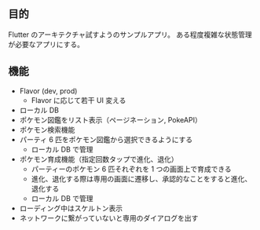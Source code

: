 ## 目的

Flutter のアーキテクチャ試すようのサンプルアプリ。
ある程度複雑な状態管理が必要なアプリにする。

## 機能

- Flavor (dev, prod)
  - Flavor に応じて若干 UI 変える
- ローカル DB
- ポケモン図鑑をリスト表示（ページネーション, PokeAPI）
- ポケモン検索機能
- パーティ 6 匹をポケモン図鑑から選択できるようにする
  - ローカル DB で管理
- ポケモン育成機能（指定回数タップで進化、退化）
  - パーティーのポケモン 6 匹それぞれを 1 つの画面上で育成できる
  - 進化、退化する際は専用の画面に遷移し、承認的なことをすると進化、退化する
  - ローカル DB で管理
- ローディング中はスケルトン表示
- ネットワークに繋がっていないと専用のダイアログを出す
